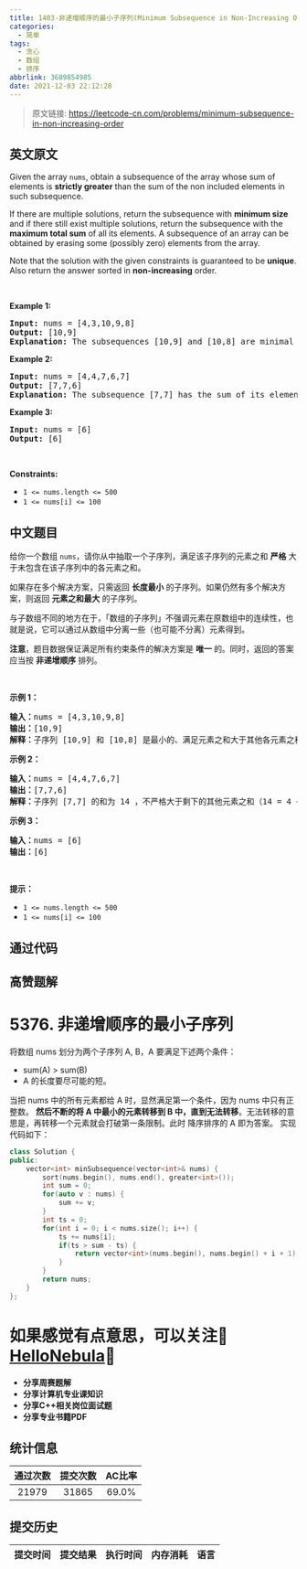 ```yaml
---
title: 1403-非递增顺序的最小子序列(Minimum Subsequence in Non-Increasing Order)
categories:
  - 简单
tags:
  - 贪心
  - 数组
  - 排序
abbrlink: 3689854985
date: 2021-12-03 22:12:28
---
```


> 原文链接: https://leetcode-cn.com/problems/minimum-subsequence-in-non-increasing-order


## 英文原文
<div><p>Given the array <code>nums</code>, obtain a subsequence of the array whose sum of elements is <strong>strictly greater</strong> than the sum of the non&nbsp;included elements in such subsequence.&nbsp;</p>

<p>If there are multiple solutions, return the subsequence with <strong>minimum size</strong> and if there still exist multiple solutions, return the subsequence with the <strong>maximum total sum</strong> of all its elements. A subsequence of an array can be obtained by erasing some (possibly zero) elements from the array.&nbsp;</p>

<p>Note that the solution with the given constraints is guaranteed to be&nbsp;<strong>unique</strong>. Also return the answer sorted in <strong>non-increasing</strong> order.</p>

<p>&nbsp;</p>
<p><strong>Example 1:</strong></p>

<pre>
<strong>Input:</strong> nums = [4,3,10,9,8]
<strong>Output:</strong> [10,9] 
<strong>Explanation:</strong> The subsequences [10,9] and [10,8] are minimal such that the sum of their elements is strictly greater than the sum of elements not included, however, the subsequence [10,9] has the maximum total sum of its elements.&nbsp;
</pre>

<p><strong>Example 2:</strong></p>

<pre>
<strong>Input:</strong> nums = [4,4,7,6,7]
<strong>Output:</strong> [7,7,6] 
<strong>Explanation:</strong> The subsequence [7,7] has the sum of its elements equal to 14 which is not strictly greater than the sum of elements not included (14 = 4 + 4 + 6). Therefore, the subsequence [7,6,7] is the minimal satisfying the conditions. Note the subsequence has to returned in non-decreasing order.  
</pre>

<p><strong>Example 3:</strong></p>

<pre>
<strong>Input:</strong> nums = [6]
<strong>Output:</strong> [6]
</pre>

<p>&nbsp;</p>
<p><strong>Constraints:</strong></p>

<ul>
	<li><code>1 &lt;= nums.length &lt;= 500</code></li>
	<li><code>1 &lt;= nums[i] &lt;= 100</code></li>
</ul></div>

## 中文题目
<div><p>给你一个数组 <code>nums</code>，请你从中抽取一个子序列，满足该子序列的元素之和 <strong>严格</strong> 大于未包含在该子序列中的各元素之和。</p>

<p>如果存在多个解决方案，只需返回 <strong>长度最小</strong> 的子序列。如果仍然有多个解决方案，则返回 <strong>元素之和最大</strong> 的子序列。</p>

<p>与子数组不同的地方在于，「数组的子序列」不强调元素在原数组中的连续性，也就是说，它可以通过从数组中分离一些（也可能不分离）元素得到。</p>

<p><strong>注意</strong>，题目数据保证满足所有约束条件的解决方案是 <strong>唯一</strong> 的。同时，返回的答案应当按 <strong>非递增顺序</strong> 排列。</p>

<p>&nbsp;</p>

<p><strong>示例 1：</strong></p>

<pre><strong>输入：</strong>nums = [4,3,10,9,8]
<strong>输出：</strong>[10,9] 
<strong>解释：</strong>子序列 [10,9] 和 [10,8] 是最小的、满足元素之和大于其他各元素之和的子序列。但是 [10,9] 的元素之和最大。&nbsp;
</pre>

<p><strong>示例 2：</strong></p>

<pre><strong>输入：</strong>nums = [4,4,7,6,7]
<strong>输出：</strong>[7,7,6] 
<strong>解释：</strong>子序列 [7,7] 的和为 14 ，不严格大于剩下的其他元素之和（14 = 4 + 4 + 6）。因此，[7,6,7] 是满足题意的最小子序列。注意，元素按非递增顺序返回。  
</pre>

<p><strong>示例 3：</strong></p>

<pre><strong>输入：</strong>nums = [6]
<strong>输出：</strong>[6]
</pre>

<p>&nbsp;</p>

<p><strong>提示：</strong></p>

<ul>
	<li><code>1 &lt;= nums.length &lt;= 500</code></li>
	<li><code>1 &lt;= nums[i] &lt;= 100</code></li>
</ul>
</div>

## 通过代码
<RecoDemo>
</RecoDemo>


## 高赞题解
# 5376. 非递增顺序的最小子序列
将数组 nums 划分为两个子序列 A, B，A 要满足下述两个条件：
* sum(A) > sum(B)
* A 的长度要尽可能的短。

当把 nums 中的所有元素都给 A 时，显然满足第一个条件，因为 nums 中只有正整数。
**然后不断的将 A 中最小的元素转移到 B 中，直到无法转移**。无法转移的意思是，再转移一个元素就会打破第一条限制。此时 降序排序的 A 即为答案。
实现代码如下：

```cpp
class Solution {
public:
    vector<int> minSubsequence(vector<int>& nums) {
        sort(nums.begin(), nums.end(), greater<int>());
        int sum = 0; 
        for(auto v : nums) {
            sum += v;
        }
        int ts = 0;
        for(int i = 0; i < nums.size(); i++) {
            ts += nums[i];
            if(ts > sum - ts) {
                return vector<int>(nums.begin(), nums.begin() + i + 1);
            }
        }
        return nums;
    }
};
```
# 如果感觉有点意思，可以关注👏[HelloNebula](../images/minimum-subsequence-in-non-increasing-order-0.jpg)👏
* **分享周赛题解**
* **分享计算机专业课知识**
* **分享C++相关岗位面试题**
* **分享专业书籍PDF**


## 统计信息
| 通过次数 | 提交次数 | AC比率 |
| :------: | :------: | :------: |
|    21979    |    31865    |   69.0%   |

## 提交历史
| 提交时间 | 提交结果 | 执行时间 |  内存消耗  | 语言 |
| :------: | :------: | :------: | :--------: | :--------: |
